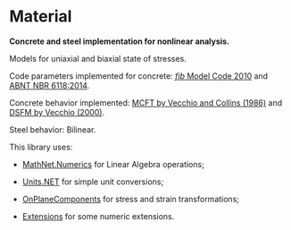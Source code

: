 # Material
**Concrete and steel implementation for nonlinear analysis.**

Models for uniaxial and biaxial state of stresses.

Code parameters implemented for concrete: [*fib* Model Code 2010](https://www.fib-international.org/publications/fib-bulletins/model-code-2010-final-draft,-volume-1-detail.html) and [ABNT NBR 6118:2014](https://www.abntcatalogo.com.br/norma.aspx?ID=317027).

Concrete behavior implemented: [MCFT by Vecchio and Collins (1986)](https://www.concrete.org/publications/internationalconcreteabstractsportal.aspx?m=details&ID=10416) and [DSFM by Vecchio (2000)](https://ascelibrary.org/doi/10.1061/(ASCE)0733-9445(2000)126%3A9(1070)).

Steel behavior: Bilinear.

This library uses:

- [MathNet.Numerics](https://github.com/mathnet/mathnet-numerics) for Linear Algebra operations;

- [Units.NET](https://github.com/angularsen/UnitsNet) for simple unit conversions;

- [OnPlaneComponents](https://github.com/andrefmello91/On-Plane-Components) for stress and strain transformations;

- [Extensions](https://github.com/andrefmello91/Extensions) for some numeric extensions.
